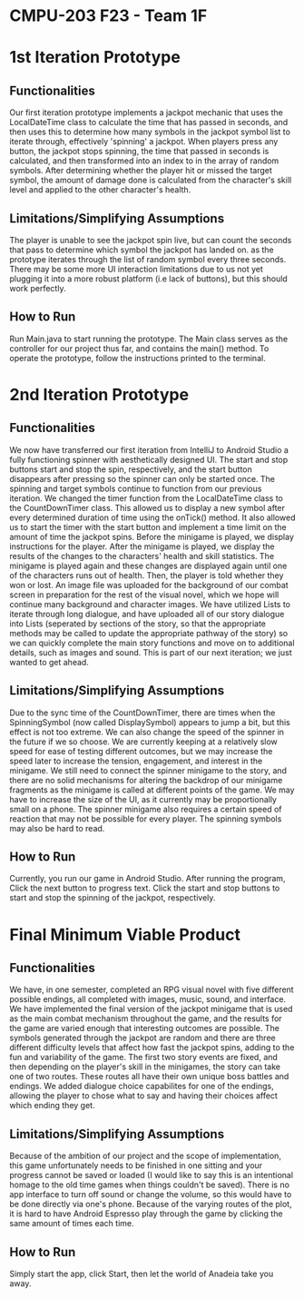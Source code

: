 # CMPU-203 F23 - Team 1F

# 1st Iteration Prototype

## Functionalities
Our first iteration prototype implements a jackpot mechanic that uses the LocalDateTime class to calculate the time that has passed in seconds, and then uses this to determine how many symbols in the jackpot symbol list to iterate through, effectively 'spinning' a jackpot.
When players press any button, the jackpot stops spinning, the time that passed in seconds is calculated, and then transformed into an index to in the array of random symbols.
After determining whether the player hit or missed the target symbol, the amount of damage done is calculated from the character's skill level and applied to the other character's health.

## Limitations/Simplifying Assumptions
The player is unable to see the jackpot spin live, but can count the seconds that pass to determine which symbol the jackpot has landed on. as the prototype iterates through the list of random symbol every three seconds.
There may be some more UI interaction limitations due to us not yet plugging it into a more robust platform (i.e lack of buttons), but this should work perfectly.

## How to Run
Run Main.java to start running the prototype. The Main class serves as the controller for our project thus far, and contains the main() method. To operate the prototype, follow the instructions printed to the terminal.

# 2nd Iteration Prototype

## Functionalities
We now have transferred our first iteration from IntelliJ to Android Studio a fully functioning spinner with aesthetically designed UI. The start and stop buttons start and stop the spin, respectively, and the start button disappears after pressing so the spinner can only be started once. The spinning and target symbols continue to function from our previous iteration.
We changed the timer function from the LocalDateTime class to the CountDownTimer class. This allowed us to display a new symbol after every determined duration of time using the onTick() method. It also allowed us to start the timer with the start button and implement a time limit on the amount of time the jackpot spins. 
Before the minigame is played, we display instructions for the player. 
After the minigame is played, we display the results of the changes to the characters' health and skill statistics. The minigame is played again and these changes are displayed again until one of the characters runs out of health. Then, the player is told whether they won or lost.
An image file was uploaded for the background of our combat screen in preparation for the rest of the visual novel, which we hope will continue many background and character images.
We have utilized Lists to iterate through long dialogue, and have uploaded all of our story dialogue into Lists (seperated by sections of the story, so that the appropriate methods may be called to update the appropriate pathway of the story) so we can quickly complete the main story functions and move on to additional details, such as images and sound. This is part of our next iteration; we just wanted to get ahead.

## Limitations/Simplifying Assumptions
Due to the sync time of the CountDownTimer, there are times when the SpinningSymbol (now called DisplaySymbol) appears to jump a bit, but this effect is not too extreme. We can also change the speed of the spinner in the future if we so choose. We are currently keeping at a relatively slow speed for ease of testing different outcomes, but we may increase the speed later to increase the tension, engagement, and interest in the minigame.
We still need to connect the spinner minigame to the story, and there are no solid mechanisms for altering the backdrop of our minigame fragments as the minigame is called at different points of the game.
We may have to increase the size of the UI, as it currently may be proportionally small on a phone.
The spinner minigame also requires a certain speed of reaction that may not be possible for every player. The spinning symbols may also be hard to read.


## How to Run
Currently, you run our game in Android Studio. After running the program, Click the next button to progress text. Click the start and stop buttons to start and stop the spinning of the jackpot, respectively.


# Final Minimum Viable Product

## Functionalities
We have, in one semester, completed an RPG visual novel with five different possible endings, all completed with images, music, sound, and interface. We have implemented the final version of the jackpot minigame that is used as the main combat mechanism throughout the game, and the results for the game are varied enough that interesting outcomes are possible. The symbols generated through the jackpot are random and there are three different difficulty levels that affect how fast the jackpot spins, adding to the fun and variability of the game. The first two story events are fixed, and then depending on the player's skill in the minigames, the story can take one of two routes. These routes all have their own unique boss battles and endings. We added dialogue choice capabilites for one of the endings, allowing the player to chose what to say and having their choices affect which ending they get.

## Limitations/Simplifying Assumptions
Because of the ambition of our project and the scope of implementation, this game unfortunately needs to be finished in one sitting and your progress cannot be saved or loaded (I would like to say this is an intentional homage to the old time games when things couldn't be saved). There is no app interface to turn off sound or change the volume, so this would have to be done directly via one's phone. Because of the varying routes of the plot, it is hard to have Android Espresso play through the game by clicking the same amount of times each time.

## How to Run
Simply start the app, click Start, then let the world of Anadeia take you away.